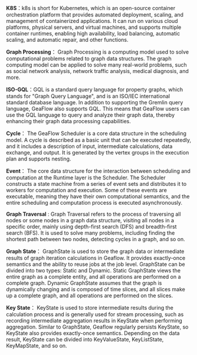 **K8S**：k8s is short for Kubernetes, which is an open-source container orchestration platform that provides automated deployment, scaling, and management of containerized applications. It can run on various cloud platforms, physical servers, and virtual machines, and supports multiple container runtimes, enabling high availability, load balancing, automatic scaling, and automatic repair, and other functions.

**Graph Processing**： Graph Processing is a computing model used to solve computational problems related to graph data structures. The graph computing model can be applied to solve many real-world problems, such as social network analysis, network traffic analysis, medical diagnosis, and more.

**ISO-GQL**：GQL is a standard query language for property graphs, which stands for "Graph Query Language", and is an ISO/IEC international standard database language. In addition to supporting the Gremlin query language, GeaFlow also supports GQL. This means that GeaFlow users can use the GQL language to query and analyze their graph data, thereby enhancing their graph data processing capabilities.

**Cycle**： The GeaFlow Scheduler is a core data structure in the scheduling model. A cycle is described as a basic unit that can be executed repeatedly, and it includes a description of input, intermediate calculations, data exchange, and output. It is generated by the vertex groups in the execution plan and supports nesting.

**Event**： The core data structure for the interaction between scheduling and computation at the Runtime layer is the Scheduler. The Scheduler constructs a state machine from a series of event sets and distributes it to workers for computation and execution. Some of these events are executable, meaning they have their own computational semantics, and the entire scheduling and computation process is executed asynchronously.

**Graph Traversal** : Graph Traversal refers to the process of traversing all nodes or some nodes in a graph data structure, visiting all nodes in a specific order, mainly using depth-first search (DFS) and breadth-first search (BFS). It is used to solve many problems, including finding the shortest path between two nodes, detecting cycles in a graph, and so on.

**Graph State**： GraphState is used to store the graph data or intermediate results of graph iteration calculations in Geaflow. It provides exactly-once semantics and the ability to reuse jobs at the job level. GraphState can be divided into two types: Static and Dynamic. Static GraphState views the entire graph as a complete entity, and all operations are performed on a complete graph. Dynamic GraphState assumes that the graph is dynamically changing and is composed of time slices, and all slices make up a complete graph, and all operations are performed on the slices.

**Key State**： KeyState is used to store intermediate results during the calculation process and is generally used for stream processing, such as recording intermediate aggregation results in KeyState when performing aggregation. Similar to GraphState, Geaflow regularly persists KeyState, so KeyState also provides exactly-once semantics. Depending on the data result, KeyState can be divided into KeyValueState, KeyListState, KeyMapState, and so on.